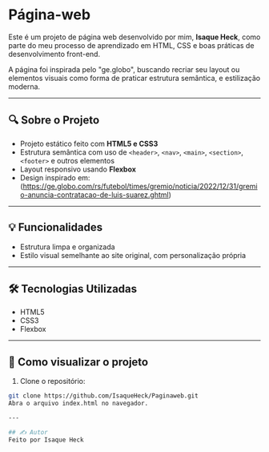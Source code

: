 # Página-web
Este é um projeto de página web desenvolvido por mim, **Isaque Heck**, como parte do meu processo de aprendizado em HTML, CSS e boas práticas de desenvolvimento front-end.

A página foi inspirada pelo "ge.globo", buscando recriar seu layout ou elementos visuais como forma de praticar estrutura semântica, e estilização moderna.

---

## 🔍 Sobre o Projeto

- Projeto estático feito com **HTML5 e CSS3**
- Estrutura semântica com uso de `<header>`, `<nav>`, `<main>`, `<section>`, `<footer>` e outros elementos
- Layout responsivo usando **Flexbox**
- Design inspirado em: (https://ge.globo.com/rs/futebol/times/gremio/noticia/2022/12/31/gremio-anuncia-contratacao-de-luis-suarez.ghtml)

---

## 💡 Funcionalidades

- Estrutura limpa e organizada
- Estilo visual semelhante ao site original, com personalização própria

---

## 🛠️ Tecnologias Utilizadas

- HTML5
- CSS3
- Flexbox

---

## 📁 Como visualizar o projeto

1. Clone o repositório:
```bash
git clone https://github.com/IsaqueHeck/Paginaweb.git
Abra o arquivo index.html no navegador.

---

## ✍️ Autor
Feito por Isaque Heck
